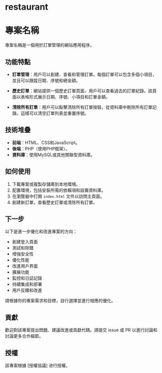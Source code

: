 # restaurant

# 專案名稱

專案名稱是一個用於訂單管理的網站應用程序。

## 功能特點

- **訂單管理**：用戶可以創建、查看和管理訂單。每個訂單可以包含多個小項目，並且可以跟蹤日期、序號和總金額。

- **歷史訂單**：網站提供一個歷史訂單頁面，用戶可以查看過去的訂單紀錄。該頁面以表格形式展示日期、序號、小項目和訂單金額。

- **清除所有訂單**：用戶可以點擊清除所有訂單按鈕，從資料庫中刪除所有訂單記錄。這樣可以清空訂單列表並重置序號。

## 技術堆疊

- **前端**：HTML、CSS和JavaScript。
- **後端**：PHP（使用PHP框架）。
- **資料庫**：使用MySQL或其他關聯型資料庫。

## 如何使用

1. 下載專案或複製存儲庫到本地環境。
2. 配置環境，包括安裝所需的依賴項和設置資料庫。
3. 在瀏覽器中打開 `index.html` 文件以訪問主頁面。
4. 創建新訂單，查看歷史訂單或清除所有訂單。

## 下一步

以下是進一步優化和改進專案的方向：

- 創建登入頁面
- 測試和除錯
- 增強安全性
- 優化性能
- 改進用戶界面
- 擴展功能
- 監控和日誌記錄
- 持續集成和部署
- 用戶反饋和改進

請根據你的專案需求和目標，自行選擇並進行相應的優化。

## 貢獻

歡迎對該專案提出問題、建議改進或貢獻代碼。請提交 issue 或 PR 以進行討論和討論更多合作細節。

## 授權

該專案根據 [授權協議] 进行授權。

